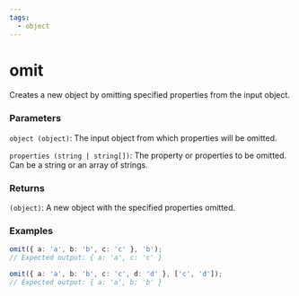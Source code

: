 ```yaml
---
tags:
  - object
---
```


# omit

Creates a new object by omitting specified properties from the input object.

### Parameters

`object (object)`: The input object from which properties will be omitted.

`properties (string | string[])`: The property or properties to be omitted. Can be a string or an array of strings.

### Returns

`(object)`: A new object with the specified properties omitted.

### Examples

```ts
omit({ a: 'a', b: 'b', c: 'c' }, 'b');
// Expected output: { a: 'a', c: 'c' }

omit({ a: 'a', b: 'b', c: 'c', d: 'd' }, ['c', 'd']);
// Expected output: { a: 'a', b: 'b' }
```
